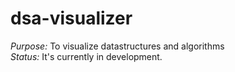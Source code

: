 # dsa-visualizer

*Purpose:* To visualize datastructures and algorithms </br>
*Status:* It's currently in development.
